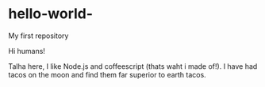 # hello-world-
My first repository

Hi humans!

Talha here, I like Node.js and coffeescript (thats waht i made of!).
I have had tacos on the moon and find them far superior to earth tacos.

